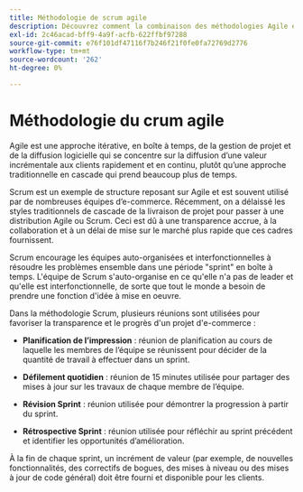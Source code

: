 ```yaml
---
title: Méthodologie de scrum agile
description: Découvrez comment la combinaison des méthodologies Agile et Scrum peut accélérer votre projet d’e-commerce.
exl-id: 2c46acad-bff9-4a9f-acfb-622ffbf97288
source-git-commit: e76f101df47116f7b246f21f0fe0fa72769d2776
workflow-type: tm+mt
source-wordcount: '262'
ht-degree: 0%

---
```


# Méthodologie du crum agile

Agile est une approche itérative, en boîte à temps, de la gestion de projet et de la diffusion logicielle qui se concentre sur la diffusion d’une valeur incrémentale aux clients rapidement et en continu, plutôt qu’une approche traditionnelle en cascade qui prend beaucoup plus de temps.

Scrum est un exemple de structure reposant sur Agile et est souvent utilisé par de nombreuses équipes d’e-commerce. Récemment, on a délaissé les styles traditionnels de cascade de la livraison de projet pour passer à une distribution Agile ou Scrum. Ceci est dû à une transparence accrue, à la collaboration et à un délai de mise sur le marché plus rapide que ces cadres fournissent.

Scrum encourage les équipes auto-organisées et interfonctionnelles à résoudre les problèmes ensemble dans une période &quot;sprint&quot; en boîte à temps. L&#39;équipe de Scrum s&#39;auto-organise en ce qu&#39;elle n&#39;a pas de leader et qu&#39;elle est interfonctionnelle, de sorte que tout le monde a besoin de prendre une fonction d&#39;idée à mise en oeuvre.

Dans la méthodologie Scrum, plusieurs réunions sont utilisées pour favoriser la transparence et le progrès d&#39;un projet d&#39;e-commerce :

- **Planification de l’impression** : réunion de planification au cours de laquelle les membres de l’équipe se réunissent pour décider de la quantité de travail à effectuer dans un sprint.

- **Défilement quotidien** : réunion de 15 minutes utilisée pour partager des mises à jour sur les travaux de chaque membre de l’équipe.

- **Révision Sprint** : réunion utilisée pour démontrer la progression à partir du sprint.

- **Rétrospective Sprint** : réunion utilisée pour réfléchir au sprint précédent et identifier les opportunités d’amélioration.

À la fin de chaque sprint, un incrément de valeur (par exemple, de nouvelles fonctionnalités, des correctifs de bogues, des mises à niveau ou des mises à jour de code général) doit être fourni et disponible pour les clients.
